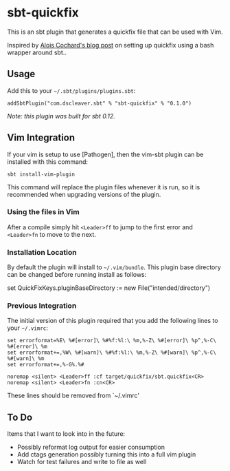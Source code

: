 # sbt-quickfix

This is an sbt plugin that generates a quickfix file that can be used with Vim.

Inspired by [Alois Cochard's blog post] on setting up quickfix using a bash wrapper around sbt..

## Usage

Add this to your `~/.sbt/plugins/plugins.sbt`:

    addSbtPlugin("com.dscleaver.sbt" % "sbt-quickfix" % "0.1.0")

*Note: this plugin was built for sbt 0.12.*

## Vim Integration

If your vim is setup to use [Pathogen], then the vim-sbt plugin can be installed with this command:

    sbt install-vim-plugin

This command will replace the plugin files whenever it is run, so it is recommended when upgrading versions of the plugin.

### Using the files in Vim

After a compile simply hit `<Leader>ff` to jump to the first error and `<Leader>fn` to move to the next.

### Installation Location

By default the plugin will install to `~/.vim/bundle`. This plugin base directory can be changed before running install as follows:

   set QuickFixKeys.pluginBaseDirectory := new File("intended/directory") 

### Previous Integration

The initial version of this plugin required that you add the following lines to your `~/.vimrc`:

    set errorformat=%E\ %#[error]\ %#%f:%l:\ %m,%-Z\ %#[error]\ %p^,%-C\ %#[error]\ %m
    set errorformat+=,%W\ %#[warn]\ %#%f:%l:\ %m,%-Z\ %#[warn]\ %p^,%-C\ %#[warn]\ %m
    set errorformat+=,%-G%.%#
    
    noremap <silent> <Leader>ff :cf target/quickfix/sbt.quickfix<CR>
    noremap <silent> <Leader>fn :cn<CR>

These lines should be removed from `~/.vimrc'

## To Do 

Items that I want to look into in the future:

* Possibly reformat log output for easier consumption
* Add ctags generation possibly turning this into a full vim plugin
* Watch for test failures and write to file as well

[Alois Cochard's blog post]: http://aloiscochard.blogspot.co.uk/2013/02/quick-bug-fixing-in-scala-with-sbt-and.html
